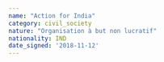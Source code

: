 ```yaml
---
name: "Action for India"
category: civil_society
nature: "Organisation à but non lucratif"
nationality: IND
date_signed: '2018-11-12'
---
```

    